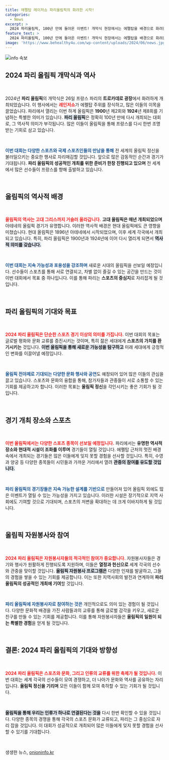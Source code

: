 ```yaml
---
title: 에펠탑 레이저쇼 파리올림픽의 화려한 시작!
categories:
  - News
excerpt: >
  2024 파리올림픽, 100년 만에 돌아온 이벤트! 개막식 현장에서는 에펠탑을 배경으로 화려한 레이저쇼가 펼쳐지며 역대급 축제가 시작됐다. 놓치지 마세요!
feature_text: >
  2024 파리올림픽, 100년 만에 돌아온 이벤트! 개막식 현장에서는 에펠탑을 배경으로 화려한 레이저쇼가 펼쳐지며 역대급 축제가 시작됐다. 놓치지 마세요!
image: 'https://www.behealthy4u.com/wp-content/uploads/2024/06/news.jpg'
---
```


<p><img src="https://www.behealthy4u.com/wp-content/uploads/2024/06/news.jpg" alt="info 속보" /></p>

<h2 data-ke-size="size26">2024 파리 올림픽 개막식과 역사</h2>

<p data-ke-size="size16">&nbsp;</p>  

<p>2024년 <b>파리 올림픽</b>의 개막식은 26일 프랑스 파리의 <b>트로카데로 광장</b>에서 화려하게 개최되었습니다. 이 행사에서는 <b><span style="color: #ee2323;">레인저쇼</span></b>가 에펠탑 주위를 장식하고, 많은 이들의 이목을 끌었습니다. 파리에서 열리는 이번 하계 올림픽은 <strong>1900</strong>년 제2회와 <strong>1924</strong>년 제8회를 기념하는 특별한 의미가 있습니다. <b><span style="background-color: #21538527;">파리 올림픽</span></b>은 정확히 100년 만에 다시 개최되는 대회로, 그 역사적 의미가 부각됩니다. 많은 이들이 올림픽을 통해 프랑스를 다시 한번 조명받는 기회로 삼고 있습니다. </p>

<p data-ke-size="size16">&nbsp;</p>  

<p><b><span style="color: #1a5490;">이번 대회는 다양한 스포츠와 국제 스포츠인들의 만남을 통해</span></b> 전 세계의 올림픽 정신을 불러일으키는 중요한 행사로 자리매김할 것입니다. 앞으로 많은 감동적인 순간과 경기가 기대됩니다. <b>파리 올림픽의 성공적인 개최를 위한 준비가 한창 진행되고 있으며</b> 전 세계에서 많은 선수들이 프랑스를 향해 출발하고 있습니다.</p>

<p data-ke-size="size16">&nbsp;</p>  

<h2 data-ke-size="size26">올림픽의 역사적 배경</h2>

<p data-ke-size="size16">&nbsp;</p>  

<p><b><span style="color: #ee2323;">올림픽의 역사는 고대 그리스까지 거슬러 올라갑니다.</span></b> <b>고대 올림픽은 매년 개최되었으며</b> 아테네의 올림픽 경기가 유명합니다. 이러한 역사적 배경은 현대 올림픽에도 큰 영향을 미쳤습니다. 현대 올림픽은 1896년 아테네에서 시작되었으며, 이후 세계 각국에서 개최되고 있습니다. 특히, 파리 올림픽은 1900년과 1924년에 이어 다시 열리게 되면서 <b><span style="background-color: #21538527;">역사적 의미를 갖습니다.</span></b> </p>

<p data-ke-size="size16">&nbsp;</p>  

<p><b><span style="color: #1a5490;">이번 대회는 지속 가능성과 포용성을 강조하며</span></b> 새로운 시대의 올림픽을 선보일 예정입니다. 선수들이 스포츠를 통해 서로 연결되고, 차별 없이 즐길 수 있는 공간을 만드는 것이 이번 대회에서 목표 중 하나입니다. 이를 통해 파리는 <b>스포츠의 중심지</b>로 자리잡게 될 것입니다.</p>

<p data-ke-size="size16">&nbsp;</p>  

<h2 data-ke-size="size26">파리 올림픽의 기대와 목표</h2>

<p data-ke-size="size16">&nbsp;</p>  

<p><b><span style="color: #ee2323;">2024 파리 올림픽은 단순한 스포츠 경기 이상의 의미를 가집니다.</span></b> 이번 대회의 목표는 글로벌 평화와 문화 교류를 증진시키는 것이며, 특히 젊은 세대에게 <b>스포츠의 가치를 환기시키는</b> 것입니다. <b><span style="background-color: #21538527;">이번 올림픽을 통해 새로운 가능성을 탐구하고</span></b> 미래 세대에게 긍정적인 변화를 이끌어낼 예정입니다. </p>

<p data-ke-size="size16">&nbsp;</p>  

<p><b><span style="color: #1a5490;">올림픽 전야제로 기대되는 다양한 문화 행사와 공연</span></b>도 예정되어 있어 많은 이들의 관심을 끌고 있습니다. 스포츠와 문화의 융합을 통해, 참가자들과 관중들이 서로 소통할 수 있는 기회를 제공하고자 합니다. 이러한 목표는 <b>올림픽 정신</b>을 각인시키는 좋은 기회가 될 것입니다.</p>

<p data-ke-size="size16">&nbsp;</p>  

<h2 data-ke-size="size26">경기 개최 장소와 스포츠</h2>

<p data-ke-size="size16">&nbsp;</p>  

<p><b><span style="color: #ee2323;">이번 올림픽에서는 다양한 스포츠 종목이 선보일 예정입니다.</span></b> 파리에서는 <b>유명한 역사적 장소와 현대적 시설이 조화를 이루며</b> 경기들이 열릴 것입니다. 에펠탑 근처의 멋진 배경 속에서 개최되는 경기들은 많은 이들에게 잊지 못할 경험을 선사할 것입니다. 특히, 수영과 양궁 등 다양한 종목들이 시민들과 가까운 거리에서 열려 <b><span style="background-color: #21538527;">관중의 참여를 유도할 것입니다.</span></b></p>

<p data-ke-size="size16">&nbsp;</p>  

<p><b><span style="color: #1a5490;">파리 올림픽의 경기장들은 지속 가능한 설계를 기반으로</span></b> 만들어져 있어 올림픽 외에도 많은 이벤트가 열릴 수 있는 가능성을 가지고 있습니다. 이러한 시설은 장기적으로 지역 사회에도 기여할 것으로 기대되며, 스포츠의 저변을 확대하는 데 크게 이바지하게 될 것입니다.</p>

<p data-ke-size="size16">&nbsp;</p>  

<h2 data-ke-size="size26">올림픽 자원봉사와 참여</h2>

<p data-ke-size="size16">&nbsp;</p>  

<p><b><span style="color: #ee2323;">2024 파리 올림픽은 자원봉사자들의 적극적인 참여가 중요합니다.</span></b> 자원봉사자들은 경기와 행사가 원활하게 진행되도록 지원하며, 이들은 <b>열정과 헌신으로</b> 세계 각국의 선수와 관중을 맞이할 것입니다. <b><span style="background-color: #21538527;">올림픽 자원봉사 프로그램은</span></b> 다양한 인재를 발굴하고, 그들의 경험을 쌓을 수 있는 기회를 제공합니다. 이는 또한 지역사회의 발전과 연계하여 <b>파리 올림픽의 성공적인 개최에 기여</b>할 것입니다.</p>

<p data-ke-size="size16">&nbsp;</p>  

<p><b><span style="color: #1a5490;">파리 올림픽에 자원봉사자로 참여하는 것은</span></b> 개인적으로도 의미 있는 경험이 될 것입니다. 다양한 문화적 배경을 가진 사람들과의 교류를 통해 글로벌 감각을 키우고, 새로운 친구를 만들 수 있는 기회를 제공합니다. 이를 통해 자원봉사자들은 <b>올림픽의 일원이 되는 특별한 경험</b>을 얻게 될 것입니다.</p>

<p data-ke-size="size16">&nbsp;</p>  

<h2 data-ke-size="size26">결론: 2024 파리 올림픽의 기대와 방향성</h2>

<p data-ke-size="size16">&nbsp;</p>  

<p><b><span style="color: #ee2323;">2024 파리 올림픽은 스포츠와 문화, 그리고 인류의 교류를 위한 축제가 될 것입니다.</span></b> 이번 대회는 세계 각국의 선수들이 모여 경쟁하고, 더 나아가 문화와 역사를 공유하는 자리입니다. <b>올림픽 정신을 기리며</b> 모든 이들이 함께 모여 축하할 수 있는 기회가 될 것입니다. </p>

<p data-ke-size="size16">&nbsp;</p>  

<p><b><span style="background-color: #21538527;">올림픽을 통해 우리는 인류가 하나로 연결된다는 것을</span></b> 다시 한번 확인할 수 있을 것입니다. 다양한 종목의 경쟁을 통해 각국의 스포츠 문화가 교류되고, 파리는 그 중심으로 자리 잡을 것입니다. 이 대회가 성공적으로 개최되어 많은 이들에게 잊지 못할 경험을 선사할 수 있기를 기대합니다. </p>

<p data-ke-size="size16">&nbsp;</p>  
생생한 뉴스, <a href="https://onioninfo.kr" rel="dofollow">onioninfo.kr</a>


